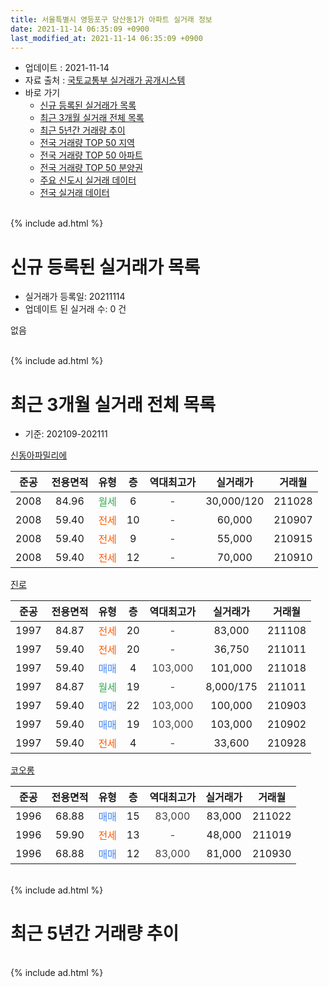 ```yaml
---
title: 서울특별시 영등포구 당산동1가 아파트 실거래 정보
date: 2021-11-14 06:35:09 +0900
last_modified_at: 2021-11-14 06:35:09 +0900
---
```


* 업데이트 : 2021-11-14
* 자료 출처 : [국토교통부 실거래가 공개시스템](http://rt.molit.go.kr)
* 바로 가기
    * [신규 등록된 실거래가 목록](#신규-등록된-실거래가-목록)
    * [최근 3개월 실거래 전체 목록](#최근-3개월-실거래-전체-목록)
    * [최근 5년간 거래량 추이](#최근-5년간-거래량-추이)
    * [전국 거래량 TOP 50 지역](https://inasie.github.io/apt-trade-info/최근-3개월-전국에서-가장-거래가-많이-발생한-지역)
    * [전국 거래량 TOP 50 아파트](https://inasie.github.io/apt-trade-info/최근-3개월-전국에서-가장-거래가-많이-발생한-아파트)
    * [전국 거래량 TOP 50 분양권](https://inasie.github.io/apt-trade-info/최근-3개월-전국에서-가장-거래가-많이-발생한-분양권)
    * [주요 신도시 실거래 데이터](https://inasie.github.io/apt-trade-info/주요-신도시)
    * [전국 실거래 데이터](https://inasie.github.io/apt-trade-info/전국)
<br>
{% include ad.html %}
<br>

# 신규 등록된 실거래가 목록
* 실거래가 등록일: 20211114
* 업데이트 된 실거래 수: 0 건

없음

<br>
{% include ad.html %}
<br>

# 최근 3개월 실거래 전체 목록
* 기준: 202109-202111


[신동아파밀리에](https://search.naver.com/search.naver?query=%EC%84%9C%EC%9A%B8%ED%8A%B9%EB%B3%84%EC%8B%9C+%EC%98%81%EB%93%B1%ED%8F%AC%EA%B5%AC+%EB%8B%B9%EC%82%B0%EB%8F%991%EA%B0%80+%EC%8B%A0%EB%8F%99%EC%95%84%ED%8C%8C%EB%B0%80%EB%A6%AC%EC%97%90)

|준공|전용면적|유형|층|역대최고가|실거래가|거래월|
|:---:|:---:|:---:|:---:|:---:|:---:|:---:|
|2008|84.96|<span style="color:#34a853">월세</span>|6|<span style="color:#444444">-</span>|30,000/120|211028|
|2008|59.40|<span style="color:#ff5a00">전세</span>|10|<span style="color:#444444">-</span>|60,000|210907|
|2008|59.40|<span style="color:#ff5a00">전세</span>|9|<span style="color:#444444">-</span>|55,000|210915|
|2008|59.40|<span style="color:#ff5a00">전세</span>|12|<span style="color:#444444">-</span>|70,000|210910|

[진로](https://search.naver.com/search.naver?query=%EC%84%9C%EC%9A%B8%ED%8A%B9%EB%B3%84%EC%8B%9C+%EC%98%81%EB%93%B1%ED%8F%AC%EA%B5%AC+%EB%8B%B9%EC%82%B0%EB%8F%991%EA%B0%80+%EC%A7%84%EB%A1%9C)

|준공|전용면적|유형|층|역대최고가|실거래가|거래월|
|:---:|:---:|:---:|:---:|:---:|:---:|:---:|
|1997|84.87|<span style="color:#ff5a00">전세</span>|20|<span style="color:#444444">-</span>|83,000|211108|
|1997|59.40|<span style="color:#ff5a00">전세</span>|20|<span style="color:#444444">-</span>|36,750|211011|
|1997|59.40|<span style="color:#4285f3">매매</span>|4|<span style="color:#444444">103,000</span>|101,000|211018|
|1997|84.87|<span style="color:#34a853">월세</span>|19|<span style="color:#444444">-</span>|8,000/175|211011|
|1997|59.40|<span style="color:#4285f3">매매</span>|22|<span style="color:#444444">103,000</span>|100,000|210903|
|1997|59.40|<span style="color:#4285f3">매매</span>|19|<span style="color:#444444">103,000</span>|103,000|210902|
|1997|59.40|<span style="color:#ff5a00">전세</span>|4|<span style="color:#444444">-</span>|33,600|210928|

[코오롱](https://search.naver.com/search.naver?query=%EC%84%9C%EC%9A%B8%ED%8A%B9%EB%B3%84%EC%8B%9C+%EC%98%81%EB%93%B1%ED%8F%AC%EA%B5%AC+%EB%8B%B9%EC%82%B0%EB%8F%991%EA%B0%80+%EC%BD%94%EC%98%A4%EB%A1%B1)

|준공|전용면적|유형|층|역대최고가|실거래가|거래월|
|:---:|:---:|:---:|:---:|:---:|:---:|:---:|
|1996|68.88|<span style="color:#4285f3">매매</span>|15|<span style="color:#444444">83,000</span>|83,000|211022|
|1996|59.90|<span style="color:#ff5a00">전세</span>|13|<span style="color:#444444">-</span>|48,000|211019|
|1996|68.88|<span style="color:#4285f3">매매</span>|12|<span style="color:#444444">83,000</span>|81,000|210930|


<br>
{% include ad.html %}
<br>

# 최근 5년간 거래량 추이


<div style="width:100%;">
    <canvas id="deal_progress" height="200"></canvas>
</div>

<script>
new Chart(document.getElementById("deal_progress"), {
    type: 'line',
    data: {
        labels: ['201611','201612','201701','201702','201703','201704','201705','201706','201707','201708','201709','201710','201711','201712','201801','201802','201803','201804','201805','201806','201807','201808','201809','201810','201811','201812','201901','201902','201903','201904','201905','201906','201907','201908','201909','201910','201911','201912','202001','202002','202003','202004','202005','202006','202007','202008','202009','202010','202011','202012','202101','202102','202103','202104','202105','202106','202107','202108','202109','202110','202111'],
        datasets: [{
            label: '매매',
            pointRadius: 1,
            data: [0, 1, 1, 6, 1, 0, 8, 7, 5, 0, 5, 3, 5, 6, 10, 4, 1, 3, 5, 4, 1, 5, 3, 0, 1, 1, 1, 1, 0, 0, 1, 0, 3, 2, 2, 4, 8, 4, 7, 7, 1, 0, 1, 5, 1, 1, 2, 4, 6, 2, 2, 2, 0, 0, 0, 0, 2, 4, 3, 2, 0],
            borderColor: "rgba(255, 201, 14, 1)",
            backgroundColor: "rgba(255, 201, 14, 0.5)",
            fill: false,
            lineTension: 0
        },{
            label: '전월세',
            pointRadius: 1,
            data: [3, 11, 4, 14, 4, 3, 2, 6, 4, 5, 9, 9, 8, 17, 7, 7, 13, 7, 3, 12, 3, 5, 10, 9, 7, 9, 4, 4, 4, 5, 2, 3, 4, 4, 3, 10, 6, 9, 8, 10, 9, 8, 5, 6, 11, 8, 7, 4, 6, 3, 5, 4, 6, 4, 19, 7, 7, 7, 4, 4, 1],
            borderColor: "rgba(0, 141, 185, 1)",
            backgroundColor: "rgba(0, 141, 185, 0.5)",
            fill: false,
            lineTension: 0
        }
        ]
    },
    options: {
        responsive: true,
        title: {
            display: false
        },
        tooltips: {
            mode: 'index',
            intersect: false
        },
        hover: {
            mode: 'nearest',
            intersect: true
        },
        scales: {
            xAxes: [{
                display: true,
                scaleLabel: {
                    display: true,
                    labelString: '년/월'
                }
            }],
            yAxes: [{
                display: true,
                ticks: {
                    suggestedMin: 0,
                },
                scaleLabel: {
                    display: true,
                    labelString: '실거래 수'
                }
            }]
        }
    }
});

</script>


<br>
{% include ad.html %}
<br>

